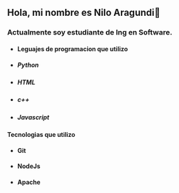 ## Hola, mi nombre es Nilo Aragundi👋

### **Actualmente soy estudiante de Ing en Software.**

+ #### Leguajes de programacion que utilizo
+ ##### Python
+ ##### HTML
+ ##### c++
+ ##### Javascript

**Tecnologias que utilizo**
+ #### Git
+ #### NodeJs
+ #### Apache

<!--
**Pibex17/Pibex17** is a ✨ _special_ ✨ repository because its `README.md` (this file) appears on your GitHub profile.

Here are some ideas to get you started:

- 🔭 I’m currently working on ...
- 🌱 I’m currently learning ...
- 👯 I’m looking to collaborate on ...
- 🤔 I’m looking for help with ...
- 💬 Ask me about ...
- 📫 How to reach me: ...
- 😄 Pronouns: ...
- ⚡ Fun fact: ...
-->
